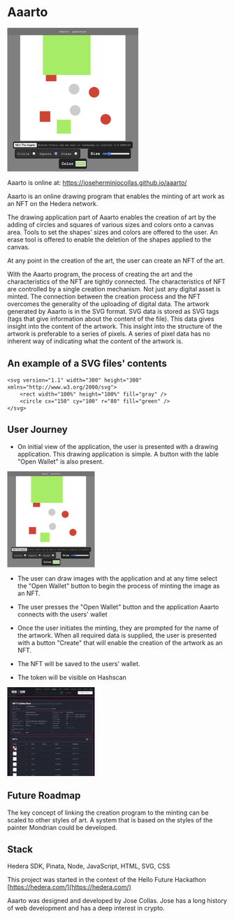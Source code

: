 # Aaarto

<img src="art/aaarto_screen_4.png" width="300" />

Aaarto is online at:
<a href="https://joseherminiocollas.github.io/aaarto/" target="new">https://joseherminiocollas.github.io/aaarto/<a>

Aaarto is an online drawing program that enables the minting of art work as an NFT on the Hedera network. 

The drawing application part of Aaarto enables the creation of art by the adding of circles and squares of various sizes and colors onto a canvas area. Tools to set the shapes' sizes and colors are offered to the user. An erase tool is offered to enable the deletion of the shapes applied to the canvas.

At any point in the creation of the art, the user can create an NFT of the art.

With the Aaarto program, the process of creating the art and the characteristics of the NFT are tightly connected. The characteristics of NFT are controlled by a single creation mechanism. Not just any digital asset is minted. The connection between the creation process and the NFT overcomes the generality of the uploading of digital data. The artwork generated by Aaarto is in the SVG format. SVG data is stored as SVG tags (tags that give information about the content of the file). This data gives insight into the content of the artwork. This insight into the structure of the artwork is preferable to a series of pixels. A series of pixel data has no inherent way of indicating what the content of the artwork is.   

## An example of a SVG files' contents

```
<svg version="1.1" width="300" height="300" xmlns="http://www.w3.org/2000/svg">
    <rect width="100%" height="100%" fill="gray" />
    <circle cx="150" cy="100" r="80" fill="green" />
</svg>
```

## User Journey

- On initial view of the application, the user is presented with a drawing application. This drawing application is simple. A button with the lable "Open Wallet" is also present.
<img src="art/aaarto_screen_4.png" width="200" />

- The user can draw images with the application and at any time select the "Open Wallet" button to begin the process of minting the image as an NFT.

- The user presses the "Open Wallet" button and the application Aaarto connects with the users' wallet
 
- Once the user initiates the minting, they are prompted for the name of the artwork. When all required data is supplied, the user is presented with a button "Create" that will enable the creation of the artwork as an NFT.

- The NFT will be saved to the users' wallet.

- The token will be visible on Hashscan
<img src="art/aaarto_screen_2.png" width="200" />

## Future Roadmap

The key concept of linking the creation program to the minting can be scaled to other styles of art. A system that is based on the styles of the painter Mondrian could be developed. 

## Stack
Hedera SDK, Pinata, Node, JavaScript, HTML, SVG, CSS

This project was started in the context of the Hello Future Hackathon [https://hedera.com/](https://hedera.com/)

Aaarto was designed and developed by Jose Collas. Jose has a long history of web development and has a deep interest in crypto.
